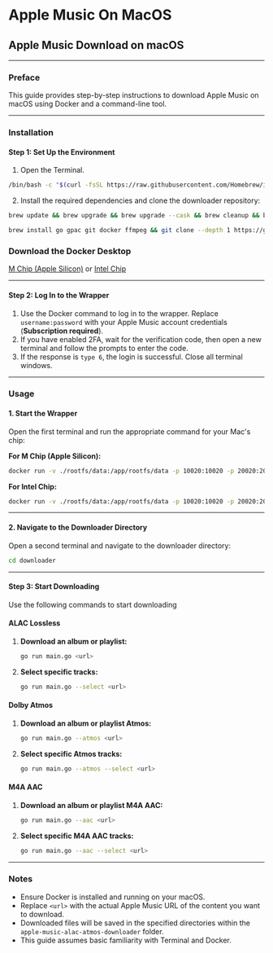 # Apple Music On MacOS

## Apple Music Download on macOS

***

### **Preface**

This guide provides step-by-step instructions to download Apple Music on macOS using Docker and a command-line tool.

***

### **Installation**

#### **Step 1: Set Up the Environment**

1. Open the Terminal.


```bash
/bin/bash -c "$(curl -fsSL https://raw.githubusercontent.com/Homebrew/install/HEAD/install.sh)"
```
2. Install the required dependencies and clone the downloader repository:

```bash
brew update && brew upgrade && brew upgrade --cask && brew cleanup && brew autoremove
```

```bash
brew install go gpac git docker ffmpeg && git clone --depth 1 https://github.com/GenzPN/apple-music-downloader downloader
```

### **Download the Docker Desktop**

[M Chip (Apple Silicon)](https://desktop.docker.com/mac/main/arm64/Docker.dmg) or [Intel Chip](https://desktop.docker.com/mac/main/amd64/Docker.dmg)

***

#### **Step 2: Log In to the Wrapper**

1. Use the Docker command to log in to the wrapper. Replace `username:password` with your Apple Music account credentials (**Subscription required**).
2. If you have enabled 2FA, wait for the verification code, then open a new terminal and follow the prompts to enter the code.
3. If the response is `type 6`, the login is successful. Close all terminal windows.

***

### **Usage**

#### **1. Start the Wrapper**

Open the first terminal and run the appropriate command for your Mac's chip:

**For M Chip (Apple Silicon):**

```bash
docker run -v ./rootfs/data:/app/rootfs/data -p 10020:10020 -p 20020:20020 -e args="-M 20020 -H 0.0.0.0" --rm ghcr.io/genzpn/wrapper:arm64
```

**For Intel Chip:**

```bash
docker run -v ./rootfs/data:/app/rootfs/data -p 10020:10020 -p 20020:20020 -e args="-M 20020 -H 0.0.0.0" --rm ghcr.io/genzpn/wrapper:x86_64
```

***

#### **2. Navigate to the Downloader Directory**

Open a second terminal and navigate to the downloader directory:

```bash
cd downloader
```

***

#### **Step 3: Start Downloading**

Use the following commands to start downloading

#### **ALAC Lossless**

1.  **Download an album or playlist:**

    ```bash
    go run main.go <url>
    ```
3.  **Select specific tracks:**

    ```bash
    go run main.go --select <url>
    ```
#### **Dolby Atmos**

1.  **Download an album or playlist Atmos:**

    ```bash
    go run main.go --atmos <url>
    ```

2.  **Select specific Atmos tracks:**

    ```bash
    go run main.go --atmos --select <url>
    ```
#### **M4A AAC**

1.  **Download an album or playlist M4A AAC:**

    ```bash
    go run main.go --aac <url>
    ```

2.  **Select specific M4A AAC tracks:**

    ```bash
    go run main.go --aac --select <url>
    ```

***

### **Notes**

* Ensure Docker is installed and running on your macOS.
* Replace `<url>` with the actual Apple Music URL of the content you want to download.
* Downloaded files will be saved in the specified directories within the `apple-music-alac-atmos-downloader` folder.
* This guide assumes basic familiarity with Terminal and Docker.
